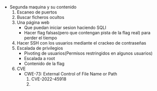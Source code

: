  - Segunda maquina y su contenido
    1. Escaneo de puertos
    2. Buscar ficheros ocultos
    3. Una página web
        - Que puedan iniciar sesion haciendo SQLI
        - Hacer flag falsas(pero que contengan pista de la flag real) para perder el tiempo
    4. Hacer SSH con los usuarios mediante el crackeo de contraseñas
    5. Escalada de privilegios
        - Pivoting de usuarios(Permisos restringidos en algunos usuarios)
        - Escalada a root
        - Contenido de la flag
    6. CVE
        - CWE-73: External Control of File Name or Path
            1. CVE-2022-45918
            2. 
